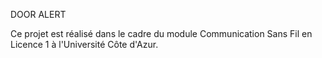 DOOR ALERT



Ce projet est réalisé dans le cadre du module Communication Sans Fil en Licence 1 à l'Université Côte d'Azur.
